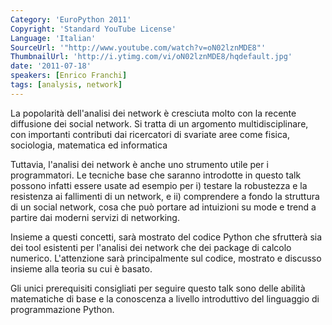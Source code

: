 ```yaml
---
Category: 'EuroPython 2011'
Copyright: 'Standard YouTube License'
Language: 'Italian'
SourceUrl: '"http://www.youtube.com/watch?v=oN02lznMDE8"'
ThumbnailUrl: 'http://i.ytimg.com/vi/oN02lznMDE8/hqdefault.jpg'
date: '2011-07-18'
speakers: [Enrico Franchi]
tags: [analysis, network]
---
```

La popolarità dell'analisi dei network è cresciuta molto con la recente
diffusione dei social network. Si tratta di un argomento multidisciplinare,
con importanti contributi dai ricercatori di svariate aree come fisica,
sociologia, matematica ed informatica

Tuttavia, l'analisi dei network è anche uno strumento utile per i
programmatori. Le tecniche base che saranno introdotte in questo talk possono
infatti essere usate ad esempio per i) testare la robustezza e la resistenza
ai fallimenti di un network, e ii) comprendere a fondo la struttura di un
social network, cosa che può portare ad intuizioni su mode e trend a partire
dai moderni servizi di networking.

Insieme a questi concetti, sarà mostrato del codice Python che sfrutterà sia
dei tool esistenti per l'analisi dei network che dei package di calcolo
numerico. L'attenzione sarà principalmente sul codice, mostrato e discusso
insieme alla teoria su cui è basato.

Gli unici prerequisiti consigliati per seguire questo talk sono delle abilità
matematiche di base e la conoscenza a livello introduttivo del linguaggio di
programmazione Python.

